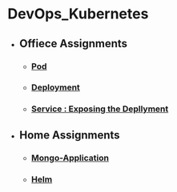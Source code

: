 # DevOps_Kubernetes
- ## Offiece Assignments
    - ### [Pod](https://github.com/PriyeshRaiMinfy/DevOpsCohort_Kubernetes/tree/main/OfficeAssignment/D1)
    - ### [Deployment](https://github.com/PriyeshRaiMinfy/DevOpsCohort_Kubernetes/tree/main/OfficeAssignment/D2)
    - ### [Service : Exposing the Depllyment](https://github.com/PriyeshRaiMinfy/DevOpsCohort_Kubernetes/tree/main/OfficeAssignment/D3)
- ## Home Assignments
    - ### [Mongo-Application](https://github.com/PriyeshRaiMinfy/DevOpsCohort_Kubernetes/tree/main/HomeAssignmet/MongoApp) 
    - ### [Helm](https://github.com/PriyeshRaiMinfy/DevOpsCohort_Kubernetes/tree/main/HomeAssignmet/Helm)

